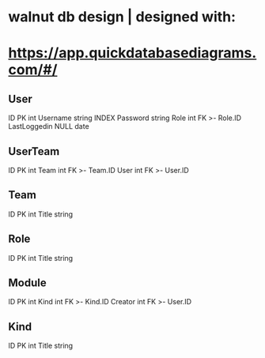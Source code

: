 # walnut db design | designed with:
# https://app.quickdatabasediagrams.com/#/

##
User
-
ID PK int
Username string INDEX
Password string
Role int FK >- Role.ID
LastLoggedin NULL date

##
UserTeam
-
ID PK int
Team int FK >- Team.ID
User int FK >- User.ID

##
Team
-
ID PK int
Title string

##
Role
-
ID PK int
Title string

##
Module
-
ID PK int
Kind int FK >- Kind.ID
Creator int FK >- User.ID

##
Kind
-
ID PK int
Title string


